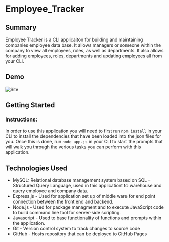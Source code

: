 # Employee_Tracker

## Summary 
Employee Tracker is a CLI applicaiton for building and maintaining companies employee data base. It allows managers or someone within the company to view all employees, roles, as well as departments. It also allows for adding employees, roles, departments and updating employees all from your CLI.

## Demo
![Site](./assets/Demogif.gif) 

## Getting Started

### Instructions:
In order to use this application you will need to first run `npm install` in your CLI to install the dependencies that have been loaded into the json files for you. Once this is done, run `node app.js` in your CLI to start the prompts that will walk you through the verious tasks you can perform with this application. 

## Technologies Used
- MySQL: Relational database management system based on SQL – Structured Query Language, used in this applicationt to warehouse and query employee and company data. 
- Express.js - Used for application set up of middle ware for end point connection between the front end and backend.
- Node.js - Used for package managment and to execute JavaScript code to build command line tool for server-side scripting.
- Javascript - Used to base functionality of functions and prompts within the application.
- Git - Version control system to track changes to source code
- GitHub - Hosts repository that can be deployed to GitHub Pages